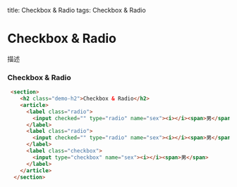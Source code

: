 title: Checkbox & Radio
tags: Checkbox & Radio

# Checkbox & Radio

描述

### Checkbox & Radio

``` html
 <section>
    <h2 class="demo-h2">Checkbox & Radio</h2>
    <article>
      <label class="radio">
        <input checked="" type="radio" name="sex"><i></i><span>男</span>
      </label>
      <label class="radio">
        <input checked="" type="radio" name="sex"><i></i><span>男</span>
      </label>
      <label class="checkbox">
        <input type="checkbox" name="sex"><i></i><span>男</span>
      </label>
    </article>
  </section>
```
